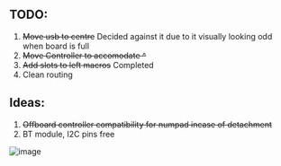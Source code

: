 ## TODO:
1. ~~Move usb to centre~~ Decided against it due to it visually looking odd when board is full  
2. ~~Move Controller to accomodate ^~~
3. ~~Add slots to left macros~~ Completed
4. Clean routing

## Ideas:
1. ~~Offboard controller compatibility for numpad incase of detachment~~ 
2. BT module, I2C pins free

![image](https://github.com/amesa0/NIX/blob/master/100plus/100plus2.png)
